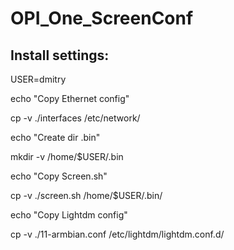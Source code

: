 # OPI_One_ScreenConf
## Install settings:

USER=dmitry

echo "Copy Ethernet config"

cp -v ./interfaces /etc/network/

echo "Create dir .bin"

mkdir -v /home/$USER/.bin

echo "Copy Screen.sh"

cp -v ./screen.sh /home/$USER/.bin/

echo "Copy Lightdm config"

cp -v ./11-armbian.conf /etc/lightdm/lightdm.conf.d/
